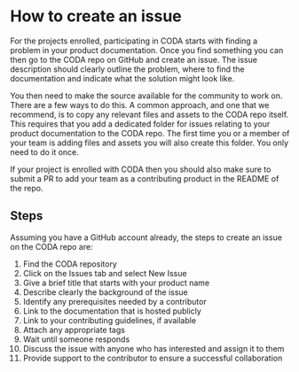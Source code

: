 # How to create an issue

For the projects enrolled, participating in CODA starts with finding a problem
in your product documentation. Once you find something you can then go to the
CODA repo on GitHub and create an issue. The issue description should clearly
outline the problem, where to find the documentation and indicate what the
solution might look like.

You then need to make the source available for the community to work on. There
are a few ways to do this. A common approach, and one that we recommend, is to
copy any relevant files and assets to the CODA repo itself. This requires that
you add a dedicated folder for issues relating to your product documentation to
the CODA repo. The first time you or a member of your team is adding files and
assets you will also create this folder. You only need to do it once.

If your project is enrolled with CODA then you should also make sure to submit
a PR to add your team as a contributing product in the README of the repo.

## Steps

Assuming you have a GitHub account already, the steps to create an issue on the
CODA repo are:

1. Find the CODA repository
2. Click on the Issues tab and select New Issue
3. Give a brief title that starts with your product name
3. Describe clearly the background of the issue
4. Identify any prerequisites needed by a contributor
5. Link to the documentation that is hosted publicly
6. Link to your contributing guidelines, if available
7. Attach any appropriate tags
8. Wait until someone responds
10. Discuss the issue with anyone who has interested and assign it to them
11. Provide support to the contributor to ensure a successful collaboration
